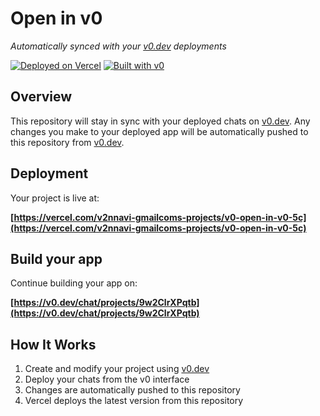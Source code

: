 # Open in v0

*Automatically synced with your [v0.dev](https://v0.dev) deployments*

[![Deployed on Vercel](https://img.shields.io/badge/Deployed%20on-Vercel-black?style=for-the-badge&logo=vercel)](https://vercel.com/v2nnavi-gmailcoms-projects/v0-open-in-v0-5c)
[![Built with v0](https://img.shields.io/badge/Built%20with-v0.dev-black?style=for-the-badge)](https://v0.dev/chat/projects/9w2ClrXPqtb)

## Overview

This repository will stay in sync with your deployed chats on [v0.dev](https://v0.dev).
Any changes you make to your deployed app will be automatically pushed to this repository from [v0.dev](https://v0.dev).

## Deployment

Your project is live at:

**[https://vercel.com/v2nnavi-gmailcoms-projects/v0-open-in-v0-5c](https://vercel.com/v2nnavi-gmailcoms-projects/v0-open-in-v0-5c)**

## Build your app

Continue building your app on:

**[https://v0.dev/chat/projects/9w2ClrXPqtb](https://v0.dev/chat/projects/9w2ClrXPqtb)**

## How It Works

1. Create and modify your project using [v0.dev](https://v0.dev)
2. Deploy your chats from the v0 interface
3. Changes are automatically pushed to this repository
4. Vercel deploys the latest version from this repository